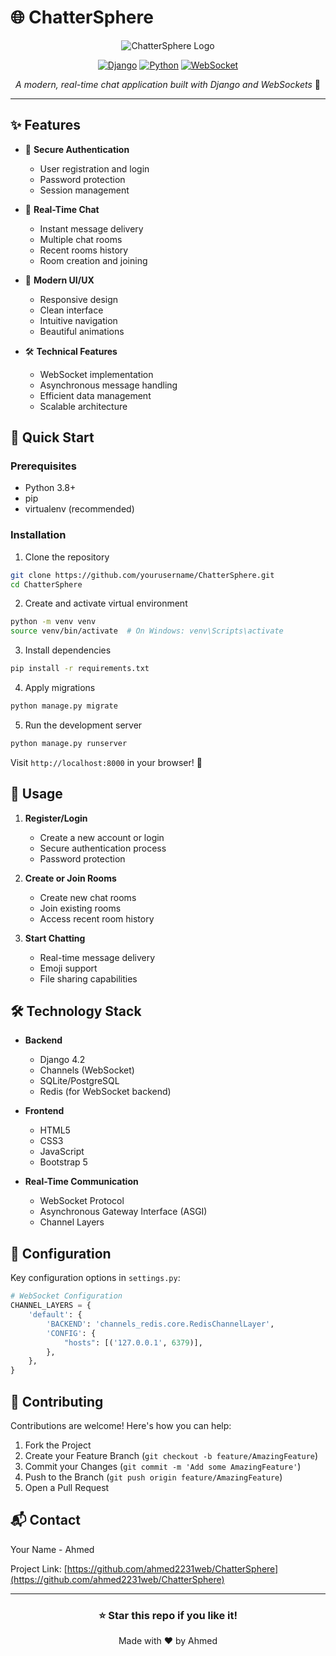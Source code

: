 # 🌐 ChatterSphere

<div align="center">

![ChatterSphere Logo](https://img.shields.io/badge/ChatterSphere-Connect%20Instantly-blue?style=for-the-badge&logo=data:image/svg+xml;base64,PHN2ZyB3aWR0aD0iNjQiIGhlaWdodD0iNjQiIHZpZXdCb3g9IjAgMCA2NCA2NCIgZmlsbD0ibm9uZSIgeG1sbnM9Imh0dHA6Ly93d3cudzMub3JnLzIwMDAvc3ZnIj48cGF0aCBkPSJNMzIgNTZDNDUuMjU0OCA1NiA1NiA0NS4yNTQ4IDU2IDMyQzU2IDE4Ljc0NTIgNDUuMjU0OCA4IDMyIDhDMTguNzQ1MiA4IDggMTguNzQ1MiA4IDMyQzggMzcuNzA3MiAxMC4wMjk2IDQyLjk3NDQgMTMuNDM0NCA0N0w4LjUxOTkyIDU1LjQ4QzEwLjY2NzIgNTUuODIwOCAxMi44OTYgNTYgMzIgNTZaIiBmaWxsPSIjZmZmIi8+PC9zdmc+)

[![Django](https://img.shields.io/badge/Django-4.2-green.svg)](https://www.djangoproject.com/)
[![Python](https://img.shields.io/badge/Python-3.8+-blue.svg)](https://www.python.org/)
[![WebSocket](https://img.shields.io/badge/WebSocket-Enabled-brightgreen.svg)](https://developer.mozilla.org/en-US/docs/Web/API/WebSocket)

*A modern, real-time chat application built with Django and WebSockets* 🚀

</div>

---

## ✨ Features

- 🔐 **Secure Authentication**
  - User registration and login
  - Password protection
  - Session management

- 💬 **Real-Time Chat**
  - Instant message delivery
  - Multiple chat rooms
  - Recent rooms history
  - Room creation and joining

- 🎨 **Modern UI/UX**
  - Responsive design
  - Clean interface
  - Intuitive navigation
  - Beautiful animations

- 🛠️ **Technical Features**
  - WebSocket implementation
  - Asynchronous message handling
  - Efficient data management
  - Scalable architecture

## 🚀 Quick Start

### Prerequisites

- Python 3.8+
- pip
- virtualenv (recommended)

### Installation

1. Clone the repository
```bash
git clone https://github.com/yourusername/ChatterSphere.git
cd ChatterSphere
```

2. Create and activate virtual environment
```bash
python -m venv venv
source venv/bin/activate  # On Windows: venv\Scripts\activate
```

3. Install dependencies
```bash
pip install -r requirements.txt
```

4. Apply migrations
```bash
python manage.py migrate
```

5. Run the development server
```bash
python manage.py runserver
```

Visit `http://localhost:8000` in your browser! 🎉

## 🌟 Usage

1. **Register/Login**
   - Create a new account or login
   - Secure authentication process
   - Password protection

2. **Create or Join Rooms**
   - Create new chat rooms
   - Join existing rooms
   - Access recent room history

3. **Start Chatting**
   - Real-time message delivery
   - Emoji support
   - File sharing capabilities

## 🛠️ Technology Stack

- **Backend**
  - Django 4.2
  - Channels (WebSocket)
  - SQLite/PostgreSQL
  - Redis (for WebSocket backend)

- **Frontend**
  - HTML5
  - CSS3
  - JavaScript
  - Bootstrap 5

- **Real-Time Communication**
  - WebSocket Protocol
  - Asynchronous Gateway Interface (ASGI)
  - Channel Layers
  
</details>
</div>

## 🔧 Configuration

Key configuration options in `settings.py`:

```python
# WebSocket Configuration
CHANNEL_LAYERS = {
    'default': {
        'BACKEND': 'channels_redis.core.RedisChannelLayer',
        'CONFIG': {
            "hosts": [('127.0.0.1', 6379)],
        },
    },
}
```

## 🤝 Contributing

Contributions are welcome! Here's how you can help:

1. Fork the Project
2. Create your Feature Branch (`git checkout -b feature/AmazingFeature`)
3. Commit your Changes (`git commit -m 'Add some AmazingFeature'`)
4. Push to the Branch (`git push origin feature/AmazingFeature`)
5. Open a Pull Request

## 📬 Contact

Your Name - Ahmed

Project Link: [https://github.com/ahmed2231web/ChatterSphere](https://github.com/ahmed2231web/ChatterSphere)

---

<div align="center">

### ⭐ Star this repo if you like it!

Made with ❤️ by Ahmed

</div>
